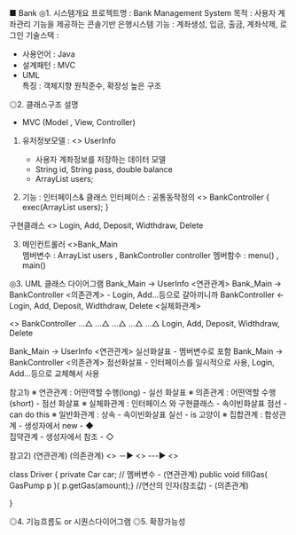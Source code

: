 ■ Bank
◎1. 시스템개요
프로젝트명 : Bank Management System
목적      : 사용자 계좌관리 기능을 제공하는 콘솔기반 은행시스템
기능      : 계좌생성, 입금, 출금, 계좌삭제, 로그인
기술스택   : 
- 사용언어 : Java
- 설계패턴 : MVC 
- UML    
특징      : 객체지향 원칙준수, 확장성 높은 구조

◎2. 클래스구조 설명
- MVC (Model , View, Controller)
1. 유저정보모델 : <<class>> UserInfo
   - 사용자 계좌정보를 저장하는 데이터 모델
   - String id, String pass, double balance
   - ArrayList<UserInfo> users;

2. 기능 : 인터페이스& 클래스 
인터페이스 : 공통동작정의
   <<interface>> BankController {  exec(ArrayList<UserInfo> users); }

구현클래스 
<<class>>   Login, Add, Deposit, Widthdraw, Delete   

3. 메인컨트롤러 
<<class>>Bank_Main     
멤버변수 :   ArrayList<UserInfo> users , BankController controller
멤버함수 :   menu() , main()

◎3. UML 클래스 다이어그램 
Bank_Main -> UserInfo <연관관계>
Bank_Main -> BankController <의존관계> - Login, Add...등으로 갈아끼니까
BankController <- Login, Add, Deposit, Widthdraw, Delete   <실체화관계>

<<interface>> BankController
...△  ...△  ...△    ...△      ...△
Login, Add, Deposit, Widthdraw, Delete 

Bank_Main -> UserInfo <연관관계> 실선화살표 - 멤버변수로 포함
Bank_Main -> BankController <의존관계> 점선화살표 - 인터페이스를 일시적으로 사용, 
                                                Login, Add...등으로 교체해서 사용

                                                

참고1)
※ 연관관계 : 어떤역할 수행(long)    - 실선 화살표 
※ 의존관계 : 어떤역할 수행(short)   - 점선 화살표 
※ 실체화관계 : 인터페이스 와 구현클래스 - 속이빈화살표 점선 - can do this
※ 일반화관계 : 상속 - 속이빈화살표 실선 - is 고양이
※ 집합관계 : 합성관계 - 생성자에서 new - ◆  
            집약관계 - 생성자에서 참조 - ◇

참고2)     (연관관계)        (의존관계)
<<Driver>>  －▶   <<Car>>  ---▶    <<GasPump>>

class Driver {
    private Car car;    // 멤버변수 - (연관관계)
    public void fillGas( GasPump p ){ p.getGas(amount);}    //연산의 인자(참조값) - (의존관계)

}
 

◎4. 기능흐름도  or  시퀀스다이어그램
◎5. 확장가능성

